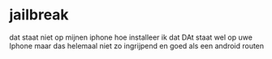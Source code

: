 # jailbreak
dat staat niet op mijnen iphone hoe installeer ik dat
DAt staat wel op uwe Iphone maar das helemaal niet zo ingrijpend en goed als een android routen
